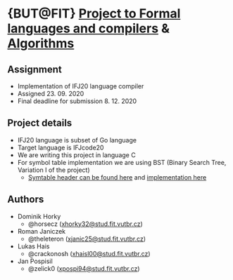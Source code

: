 # {BUT@FIT} [Project to Formal languages and compilers](https://www.fit.vut.cz/study/course/13981/.en) & [Algorithms](https://www.fit.vut.cz/study/course/IAL/.en)

## Assignment
- Implementation of IFJ20 language compiler
- Assigned 23. 09. 2020
- Final deadline for submission 8. 12. 2020

## Project details
- IFJ20 language is subset of Go language
- Target language is IFJcode20
- We are writing this project in language C
- For symbol table implementation we are using BST (Binary Search Tree, Variation I of the project)
  - [Symtable header can be found here](src/symtable.h) and [implementation here](src/symtable.c)


## Authors
- Dominik Horky
  - @horsecz        (xhorky32@stud.fit.vutbr.cz)
- Roman Janiczek
  - @theleteron     (xjanic25@stud.fit.vutbr.cz)
- Lukas Hais
  - @crackonosh     (xhaisl00@stud.fit.vutbr.cz)
- Jan Pospisil
  - @zelick0        (xpospi94@stud.fit.vutbr.cz)
